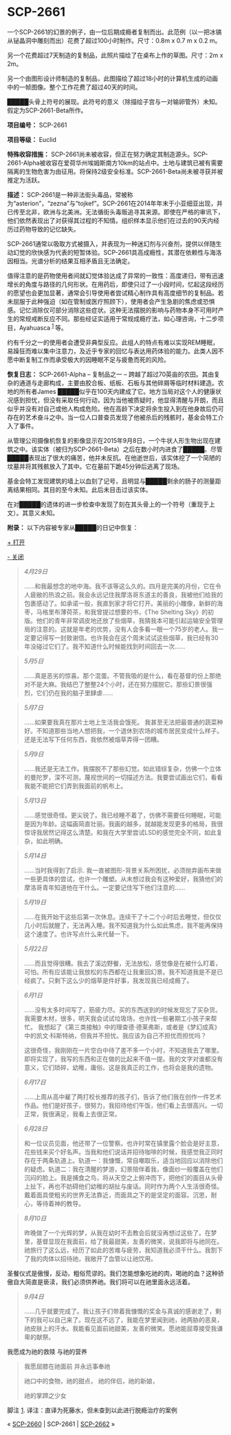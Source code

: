 # SCP-2661
                        




一个SCP-2661的幻景的例子，由一位后期成瘾者复制而出。此范例（以一把冰镐从铋晶洞中雕刻而出）花费了超过100小时制作。尺寸：0.8m x 0.7 m x 0.2 m。





另一个花费超过7天制造的复制品，此照片描绘了在桌布上作的草图。尺寸：2m x 2m。





另一个由图形设计师制造的复制品，此图描绘了超过18小时的计算机生成的动画中的一帧图像。整个工作花费了超过40天的时间。





█████头骨上符号的展现。此符号的意义（除描绘子宫与一对输卵管外）未知。假定为SCP-2661-Beta所作。



**项目编号：** SCP-2661

**项目等级：** Euclid

**特殊收容措施：** SCP-2661尚未被收容，但正在努力确定其制造源头。SCP-2661-Alpha被收容在爱荷华州埃姆斯南方10km的站点中。土地与建筑已被有需要隔离的生物危害为由征用。将保持2级安全标准。SCP-2661-Beta尚未被寻获并被推定为活跃。

**描述：** SCP-2661是一种非法街头毒品，常被称为“asterion”，“zezna”与“tojkef”。SCP-2661在2014年年末于小亚细亚出现，并已传至北非，欧洲与北美洲。无法循街头毒贩追寻其来源。即使在严格的审讯下，他们依然表现出了对获得其过程的不知情。组织样本显示他们在过去的90天内经历过药物导致的记忆缺失。

SCP-2661通常以吸取方式被摄入，并表现为一种迷幻剂与兴奋剂，提供以伴随生动幻觉的欣快感为代表的短暂体验。SCP-2661具高成瘾性，其潜在依赖性与海洛因相当。光谱分析的结果互相矛盾且无法确定。

值得注意的是药物使用者间就幻觉体验达成了异常的一致性：高度递归，带有迅速增长的角度与路径的几何形状。在用药后，即使只过了一小段时间，忆起这段经历的愿望也会更加显著，通常会引导使用者尝试精心制作具有高度细节的复制品。若未屈服于此种强迫（如在管制或医疗照顾下），使用者会产生急剧的焦虑或恐惧感。记忆消除仅可部分消除这些症状。这种无法摆脱的影响与药物本身不可用时产生的常规戒断反应不同。那些经证实适用于常规成瘾疗法，如心理咨询，十二步项目，Ayahuasca<sup class='footnoteref'>
 <a shape='rect' class='footnoteref' id='footnoteref-1' href='javascript:;' onclick='WIKIDOT.page.utils.scrollToReference(&apos;footnote-1&apos;)'>1</a>
</sup>等。

约有千分之一的使用者会遭受非典型反应。此组人的特点有难以实现REM睡眠，易躁狂而难以集中注意力，及近乎专家的回忆与表达用药体验的能力。此类人因不愿中断复制工作而承受极大的因睡眠不足与疲惫而死的风险。

**恢复日志：**  SCP-2661-Alpha – 复制品之一 – 跨越了超过70英亩的农田。其由复杂的通道与走廊构成，主要由胶合板、纸板、石板与其他碎屑等临时材料建造。农地的所有者James █████似乎在100天内建成了它。地方当局对这个人的健康状况感到担忧，但没有采取任何行动，因为当他被质疑时，他显得清醒与开朗，而且似乎并没有对自己或他人构成危险。他在高龄下决定将余生投入到在他身故后仍可存在的艺术奋斗之中。当一位人口普查员发现了他被杀后的残骸时，基金会特工介入了事件。

从管理公司摄像机恢复的影像显示在2015年9月8日，一个牛状人形生物出现在建筑之中。该实体（被归为SCP-2661-Beta）之后在数小时内进食了█████。尽管█████表现出了很大的痛苦，他并未反抗。在他逝世后，该实体挖了一个简陋的坟墓并将其残骸放入了其中。它在墓前下跪45分钟后逃离了现场。

基金会特工发现建筑的墙上以血刻了记号，且明显与█████剩余的肠子的测量距离结果相同。其目的至今未知。此后未目击过该实体。

在对█████的遗体的进一步检查中发现了刻在其头骨上的一个符号（重现于上文）。其意义未知。

**附录：**  以下内容被专家从█████的日记中恢复：


<a shape='rect' class='collapsible-block-link' href='javascript:;'>+&#160;&#25171;&#24320;</a>

<a shape='rect' class='collapsible-block-link' href='javascript:;'>-&#160;&#20851;&#38381;</a>


> *4月29日* 
> 
> ……和我最想念的地中海。我不该等这么久的。四月是完美的月份，它在令人疲敝的热浪之前。我会永远记住我摩洛哥东道主的善良，我被他们给我的包裹感动了。如承诺一般，我直到家才将它打开。美丽的小雕像，新鲜的海枣，马格里布薄荷茶，和我曾提过想要的书，《The Shelting Sky》的初版。他们的青年非常调皮地还放了些烟草，我猜我本可能引起运输安全管理局的注意的。这就是年老的优势，没有人会多看一眼一个75岁的老人。我一定要记得写一封致谢信。也许我会在这个周末试试这些烟草，我已经有30年没碰过它们了。我不知道什么时候能找到时间回去一次……
> 


> *5月5日* 
> 
> ……真是恶劣的惊喜。那个混蛋。不管我吸的是什么，看在基督的份上那绝对不是大麻。我结巴了整整24个小时，还在努力摆脱它。那些幻景很强烈，它们仍在我的脑子里肆虐……
> 


> *5月7日* 
> 
> ……如果要我真在那片土地上生活我会饿死。 我甚至无法把最普通的蔬菜种好。不知道那些当地人想把我，一个退休到农场的城市居民变成什么样子。还是无法写下任何东西，我依然被烟草弄得一团糟。
> 


> *5月9日* 
> 
> ……我还是无法工作。我摆脱不了那些幻觉。如此错综复杂，仿佛一个立体的曼陀罗，深不可测，蔑视世间的一切描述方法。我要尝试画出它们，看看我能不能把它们弄到我面前的帆布上。
> 


> *5月13日* 
> 
> ……感觉很奇怪。更尖锐了。我已经睡不着了，仿佛不需要任何睡眠，可能是因为年龄。这幅画简直壮丽。我画的越多，就越能发现更多的格局，我很惊讶我居然记得这么清楚。和我在大学里尝试LSD的感觉完全不同，如此复杂，如此明确。
> 


> *5月14日* 
> 
> ……当时我得到了启示. 我一直被图形-背景关系所困扰，必须抛弃画布来做一些更具体的尝试，也许一个雕塑。从未想过我会有这种爱好，我猜他们的摩洛哥青年知道他在干什么。一定要记住写下他们注意的……
> 


> *5月19日* 
> 
> ……在我开始干这些后第一次休息。连续干了十二个小时后去睡觉，但仅仅几小时后就醒了，无法再入睡。我不知道我为什么如此焦虑，我不能再保持这个速度了。也许写点什么来代替一下。
> 


> *5月22日* 
> 
> ……而且觉得很糟。我去了溪边野餐，无法放松，感觉像是在被什么盯着，可怕。所有应该能让我放松的东西都在让我重回幻景。我不知道我是不是已经疯了。只剩下这么少的烟草是件好事，我发现我已经成瘾了。
> 


> *6月1日* 
> 
> ……没有太多时间写了，筋疲力尽。买的东西送到的时候发现忘了买杂货。我需要木材，很多，明天我会试试垃圾场，也许找一些暑期工小孩子来帮忙。
我想起了《第三类接触》中的理查德·德莱弗斯，或者是《梦幻成真》中的凯文·科斯特纳，但我并不担忧。我应该为自己不担忧而担忧吗？
> 
> 这很奇怪，我刚刚在一片空白中待了差不多一个小时，不知道我去了哪里。即将实现了，我写的东西和正在做的比起来不值一提。我的文字对谁都没有意义，它们琐碎，幼稚，庸俗。这是我真正的工作，也将会是我的遗物。
> 


> *6月17日* 
> 
> ……上周从高中雇了两打校长推荐的孩子们，告诉了他们我在创作一件艺术作品。他们是好孩子，很努力，我招待他们午饭，他们看上去很高兴。一切正常，我很满足，我看上去很正常。
> 


> *6月28日* 
> 
> 和一位议员见面，他还带了一位警察。也许时常在镇里露个脸会是好主意，花些钱来买个好名声。当我和他们说话并招待咖啡的时候，我感觉我正同时存在于两条轨道上。轨道一：我慷慨，常自嘲取乐，适当地回应以消除他们的疑虑。轨道二：我在清醒的梦游，幻景陪伴着我，像面纱一般覆盖在他们沉闷的脸上。我是捕食之鸟，将从天空之上俯冲而下，把他们的面目从头骨上扯下，再也不妨碍他们幼稚的胡扯与废话。同时作为两个人生活很奇怪。戴着面具使粗劣的世界无法靠近，而面具之下的是坚定的面容。沉思，耐心，等待着神的教导。
> 


> *8月10日* 
> 
> 昨晚做了一个光辉的梦，从我在幼时不去教会后就没再想过这些了。在梦里，基督显现在我面前，给了我最甜美，友善的微笑，说我即将与祂同在。祂旅行了这么远，经历了如此的苦难与疲劳，我知道我必须干什么。我割下了我的肉体以招待祂，我敞开了血管以让祂饮用。

圣餐仪式是傲慢，反动，粗俗荒谬的。我们怎能想象吃祂的肉，喝祂的血？这种骄傲自大简直是亵渎，我们必须供养祂。我们将可以在祂里面永远活着。
> 


> *9月4日* 
> 
> ……几乎就要完成了。我让孩子们带着我慷慨的奖金与真诚的感谢走了，剩下的我可以自己来了。现在这不远了，我能在梦里闻到祂，祂两胁的恶臭，祂皮肤上的汗水。我能看见面前祂甜美，友善的微笑。愿祂能屈尊接受我谦卑的献祭。


我愿成为祂的救赎
与祂的营养
> 
> 我愿屈膝在祂面前
并永远事奉祂
> 
> 祂口中的食物，祂的甜点，
祂的伴侣，祂的新娘，
> 
> 祂的掌蹄之少女
> 





脚注
<a shape='rect' href='javascript:;' onclick='WIKIDOT.page.utils.scrollToReference(&apos;footnoteref-1&apos;)'>1</a>. 译注：直译为死藤水，但未查到以此进行脱瘾治疗的案例



« [SCP-2660](/scp-2660) | SCP-2661 | [SCP-2662](/scp-2662) »





                    
